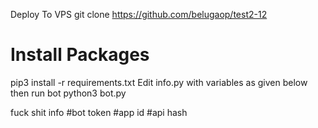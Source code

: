 Deploy To VPS
git clone https://github.com/belugaop/test2-12
# Install Packages
pip3 install -r requirements.txt
Edit info.py with variables as given below then run bot
python3 bot.py

fuck shit info
#bot token
#app id
#api hash 
